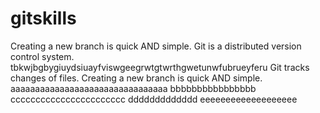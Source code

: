 # gitskills
Creating a new branch is quick AND simple.
Git is a distributed version control system.
tbkwjbgbygiuydsiuayfviswgeegrwtgtwrthgwetunwfubrueyferu
Git tracks changes of files.
Creating a new branch is quick AND simple.
aaaaaaaaaaaaaaaaaaaaaaaaaaaaaaaa
bbbbbbbbbbbbbbbb
ccccccccccccccccccccccc
ddddddddddddd
eeeeeeeeeeeeeeeeeee